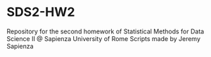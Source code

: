 # SDS2-HW2
Repository for the second homework of Statistical Methods for Data Science II @ Sapienza University of Rome  Scripts made by Jeremy Sapienza
